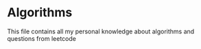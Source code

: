 # Algorithms
This file contains all my personal knowledge about algorithms and questions from leetcode
